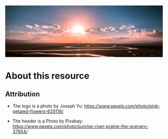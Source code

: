![decorative image of a picturesque prairie](../images/header.jpg)

# About this resource

## Attribution

- The logo is a photo by Joseph Yu: https://www.pexels.com/photo/pink-petaled-flowers-620118/

- The header is a Photo by Pixabay: https://www.pexels.com/photo/sunrise-river-prairie-the-scenery-37654/
